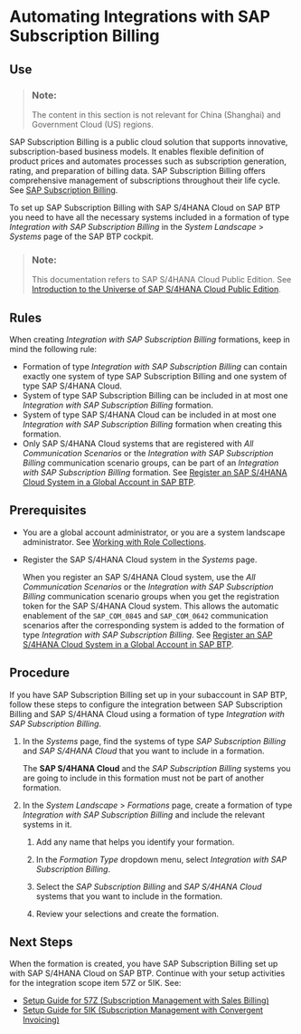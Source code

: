 <!-- loio08f42b2327f6472ba44b9ef9e631450f -->

# Automating Integrations with SAP Subscription Billing



<a name="loio08f42b2327f6472ba44b9ef9e631450f__section_kbh_41c_dwb"/>

## Use

> ### Note:  
> The content in this section is not relevant for China \(Shanghai\) and Government Cloud \(US\) regions.

SAP Subscription Billing is a public cloud solution that supports innovative, subscription-based business models. It enables flexible definition of product prices and automates processes such as subscription generation, rating, and preparation of billing data. SAP Subscription Billing offers comprehensive management of subscriptions throughout their life cycle. See [SAP Subscription Billing](https://help.sap.com/docs/subscription-billing/feature-overview/sap-subscription-billing).

To set up SAP Subscription Billing with SAP S/4HANA Cloud on SAP BTP you need to have all the necessary systems included in a formation of type *Integration with SAP Subscription Billing* in the *System Landscape* \> *Systems* page of the SAP BTP cockpit.

> ### Note:  
> This documentation refers to SAP S/4HANA Cloud Public Edition. See [Introduction to the Universe of SAP S/4HANA Cloud Public Edition](https://help.sap.com/docs/SAP_S4HANA_CLOUD/f77dde055ecb4541b57787d362c46a36/2962fce53eef47b4b3a8e6c945adafbe.html).



<a name="loio08f42b2327f6472ba44b9ef9e631450f__section_lmn_xwk_lcc"/>

## Rules

When creating *Integration with SAP Subscription Billing* formations, keep in mind the following rule:

-   Formation of type *Integration with SAP Subscription Billing* can contain exactly one system of type SAP Subscription Billing and one system of type SAP S/4HANA Cloud.
-   System of type SAP Subscription Billing can be included in at most one *Integration with SAP Subscription Billing* formation.
-   System of type SAP S/4HANA Cloud can be included in at most one *Integration with SAP Subscription Billing* formation when creating this formation.
-   Only SAP S/4HANA Cloud systems that are registered with *All Communication Scenarios* or the *Integration with SAP Subscription Billing* communication scenario groups, can be part of an *Integration with SAP Subscription Billing* formation. See [Register an SAP S/4HANA Cloud System in a Global Account in SAP BTP](register-an-sap-s-4hana-cloud-system-in-a-global-account-in-sap-btp-28171b6.md).




<a name="loio08f42b2327f6472ba44b9ef9e631450f__section_znb_p1c_dwb"/>

## Prerequisites

-   You are a global account administrator, or you are a system landscape administrator. See [Working with Role Collections](../50-administration-and-ops/working-with-role-collections-393ea0b.md).

-   Register the SAP S/4HANA Cloud system in the *Systems* page.

    When you register an SAP S/4HANA Cloud system, use the *All Communication Scenarios* or the *Integration with SAP Subscription Billing* communication scenario groups when you get the registration token for the SAP S/4HANA Cloud system. This allows the automatic enablement of the `SAP_COM_0845` and `SAP_COM_0642` communication scenarios after the corresponding system is added to the formation of type *Integration with SAP Subscription Billing*. See [Register an SAP S/4HANA Cloud System in a Global Account in SAP BTP](register-an-sap-s-4hana-cloud-system-in-a-global-account-in-sap-btp-28171b6.md).




<a name="loio08f42b2327f6472ba44b9ef9e631450f__section_v4q_p1c_dwb"/>

## Procedure

If you have SAP Subscription Billing set up in your subaccount in SAP BTP, follow these steps to configure the integration between SAP Subscription Billing and SAP S/4HANA Cloud using a formation of type *Integration with SAP Subscription Billing*.

1.  In the *Systems* page, find the systems of type *SAP Subscription Billing* and *SAP S/4HANA Cloud* that you want to include in a formation.

    The **SAP S/4HANA Cloud** and the *SAP Subscription Billing* systems you are going to include in this formation must not be part of another formation.

2.  In the *System Landscape* \> *Formations* page, create a formation of type *Integration with SAP Subscription Billing* and include the relevant systems in it.

    1.  Add any name that helps you identify your formation.

    2.  In the *Formation Type* dropdown menu, select *Integration with SAP Subscription Billing*.

    3.  Select the *SAP Subscription Billing* and *SAP S/4HANA Cloud* systems that you want to include in the formation.

    4.  Review your selections and create the formation.





<a name="loio08f42b2327f6472ba44b9ef9e631450f__section_bbm_s3m_vvb"/>

## Next Steps

When the formation is created, you have SAP Subscription Billing set up with SAP S/4HANA Cloud on SAP BTP. Continue with your setup activities for the integration scope item 57Z or 5IK. See:

-   [Setup Guide for 57Z \(Subscription Management with Sales Billing\)](https://support.sap.com/content/dam/SAAP/Sol_Pack/S4C/Library/Setup/57Z_Set-Up_EN_XX.pdf)
-   [Setup Guide for 5IK \(Subscription Management with Convergent Invoicing\)](https://support.sap.com/content/dam/SAAP/Sol_Pack/S4C/Library/Setup/5IK_Set-Up_EN_XX.pdf)


